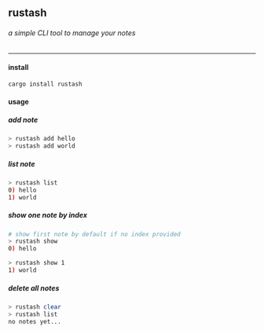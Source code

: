 ## rustash

###### a simple CLI tool to manage your notes

---

#### install

```sh
cargo install rustash
```

#### usage

##### add note

```sh
> rustash add hello
> rustash add world
```

##### list note

```sh
> rustash list
0) hello
1) world
```

##### show one note by index

```sh
# show first note by default if no index provided
> rustash show
0) hello

> rustash show 1
1) world
```

##### delete all notes

```sh
> rustash clear
> rustash list
no notes yet...
```
